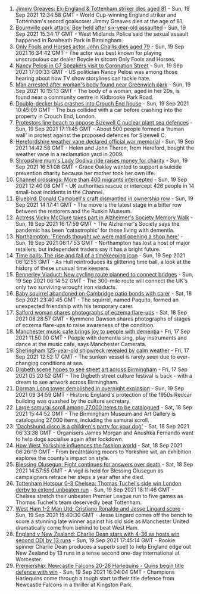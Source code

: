 1. [Jimmy Greaves: Ex-England & Tottenham striker dies aged 81](https://www.bbc.co.uk/sport/football/58613988?at_medium=RSS&at_campaign=KARANGA) - Sun, 19 Sep 2021 12:34:58 GMT - World Cup-winning England striker and Tottenham's record goalscorer Jimmy Greaves dies at the age of 81.
2. [Bournville park attack: Boy held after six-year-old assaulted](https://www.bbc.co.uk/news/uk-england-birmingham-58614918?at_medium=RSS&at_campaign=KARANGA) - Sun, 19 Sep 2021 15:34:17 GMT - West Midlands Police said the sexual assault happened in Rowheath Park in Birmingham.
3. [Only Fools and Horses actor John Challis dies aged 79](https://www.bbc.co.uk/news/uk-58617114?at_medium=RSS&at_campaign=KARANGA) - Sun, 19 Sep 2021 16:34:42 GMT - The actor was best known for playing unscrupulous car dealer Boycie in sitcom Only Fools and Horses.
4. [Nancy Pelosi in G7 Speakers visit to Coronation Street](https://www.bbc.co.uk/news/uk-england-manchester-58615127?at_medium=RSS&at_campaign=KARANGA) - Sun, 19 Sep 2021 17:00:33 GMT - US politician Nancy Pelosi was among those hearing about how TV show storylines can tackle hate.
5. [Man arrested after woman's body found near Greenwich park](https://www.bbc.co.uk/news/uk-england-london-58585499?at_medium=RSS&at_campaign=KARANGA) - Sun, 19 Sep 2021 10:15:13 GMT - The body of a woman, aged in her 20s, is found near a community centre in Kidbrooke Park Road.
6. [Double-decker bus crashes into Crouch End house](https://www.bbc.co.uk/news/uk-england-london-58585495?at_medium=RSS&at_campaign=KARANGA) - Sun, 19 Sep 2021 10:45:09 GMT - The bus collided with a car before crashing into the property in Crouch End, London.
7. [Protestors line beach to oppose Sizewell C nuclear plant sea defences](https://www.bbc.co.uk/news/uk-england-suffolk-58617810?at_medium=RSS&at_campaign=KARANGA) - Sun, 19 Sep 2021 17:11:45 GMT - About 500 people formed a 'human wall' in protest against the proposed defences for Sizewell C.
8. [Herefordshire weather vane declared official war memorial](https://www.bbc.co.uk/news/uk-england-hereford-worcester-58614917?at_medium=RSS&at_campaign=KARANGA) - Sun, 19 Sep 2021 14:42:58 GMT - Helen and John Theron, from Hereford, bought the weather vane in a reclamation yard in 2009.
9. [Shropshire mum's Lady Godiva ride raises money for charity](https://www.bbc.co.uk/news/uk-england-shropshire-58614909?at_medium=RSS&at_campaign=KARANGA) - Sun, 19 Sep 2021 16:51:08 GMT - Grace Oakley wanted to support a suicide prevention charity because her mother took her own life.
10. [Channel crossings: More than 400 migrants intercepted](https://www.bbc.co.uk/news/uk-england-kent-58615558?at_medium=RSS&at_campaign=KARANGA) - Sun, 19 Sep 2021 12:40:08 GMT - UK authorities rescue or intercept 426 people in 14 small-boat incidents in the Channel.
11. [Bluebird: Donald Campbell's craft dismantled in ownership row](https://www.bbc.co.uk/news/uk-england-cumbria-58614899?at_medium=RSS&at_campaign=KARANGA) - Sun, 19 Sep 2021 14:17:41 GMT - The move is the latest stage in a bitter row between the restorers and the Ruskin Museum.
12. [Actress Vicky McClure takes part in Alzheimer's Society Memory Walk](https://www.bbc.co.uk/news/uk-england-nottinghamshire-58597926?at_medium=RSS&at_campaign=KARANGA) - Sun, 19 Sep 2021 16:17:59 GMT - The Alzheimer's Society says the pandemic has been 'catastrophic' for those living with dementia.
13. [Northampton: 'Friends thought we were mad opening a shop here'](https://www.bbc.co.uk/news/uk-england-northamptonshire-58478116?at_medium=RSS&at_campaign=KARANGA) - Sun, 19 Sep 2021 06:17:53 GMT - Northampton has lost a host of major retailers, but independent traders say it has a bright future.
14. [Time balls: The rise and fall of a timekeeping icon](https://www.bbc.co.uk/news/uk-england-humber-58559814?at_medium=RSS&at_campaign=KARANGA) - Sun, 19 Sep 2021 06:12:55 GMT - As Hull reintroduces its glittering time ball, a look at the history of these unusual time keepers.
15. [Bennerley Viaduct: New cycling route planned to connect bridges](https://www.bbc.co.uk/news/uk-england-derbyshire-58597352?at_medium=RSS&at_campaign=KARANGA) - Sun, 19 Sep 2021 06:14:52 GMT - The 300-mile route will connect the UK's only two surviving wrought iron viaducts.
16. [Baby squirrel abandoned on Cambridge patio bonds with carer](https://www.bbc.co.uk/news/uk-england-cambridgeshire-58599762?at_medium=RSS&at_campaign=KARANGA) - Sat, 18 Sep 2021 23:40:45 GMT - The squirrel, named Paquito, formed an unexpected friendship with his temporary carer.
17. [Salford woman shares photographs of eczema flare-ups](https://www.bbc.co.uk/news/uk-england-manchester-58604788?at_medium=RSS&at_campaign=KARANGA) - Sat, 18 Sep 2021 08:28:57 GMT - Kymmene Dawson shares photographs of stages of eczema flare-ups to raise awareness of the condition.
18. [Manchester music cafe brings joy to people with dementia](https://www.bbc.co.uk/news/uk-england-manchester-58595926?at_medium=RSS&at_campaign=KARANGA) - Fri, 17 Sep 2021 11:50:00 GMT - People with dementia sing, play instruments and dance at the music cafe, says Manchester Camerata.
19. [Sheringham 125-year-old shipwreck revealed by calm weather](https://www.bbc.co.uk/news/uk-england-norfolk-58599802?at_medium=RSS&at_campaign=KARANGA) - Fri, 17 Sep 2021 12:52:17 GMT - The sunken vessel is rarely seen due to ever-changing conditions at sea.
20. [Digbeth scene hopes to see street art across Birmingham](https://www.bbc.co.uk/news/uk-england-birmingham-58584194?at_medium=RSS&at_campaign=KARANGA) - Fri, 17 Sep 2021 05:20:52 GMT - The Digbeth street culture festival is back - with a dream to see artwork across Birmingham.
21. [Dorman Long tower demolished in overnight explosion](https://www.bbc.co.uk/news/uk-england-tees-58615346?at_medium=RSS&at_campaign=KARANGA) - Sun, 19 Sep 2021 09:34:59 GMT - Historic England's protection of the 1950s Redcar building was quashed by the culture secretary.
22. [Large samurai scroll among 27,000 items to be catalogued](https://www.bbc.co.uk/news/uk-england-birmingham-58610193?at_medium=RSS&at_campaign=KARANGA) - Sat, 18 Sep 2021 15:44:52 GMT - The Birmingham Museum and Art Gallery is cataloguing 27,000 items, including the samurai scroll.
23. ['Dachshund disco is a children's party for your dog'](https://www.bbc.co.uk/news/uk-england-leicestershire-58547748?at_medium=RSS&at_campaign=KARANGA) - Sat, 18 Sep 2021 06:33:38 GMT - Organisers James Morgan and Anushka Fernando want to help dogs socialise again after lockdown.
24. [How West Yorkshire influences the fashion world](https://www.bbc.co.uk/news/uk-england-leeds-58585644?at_medium=RSS&at_campaign=KARANGA) - Sat, 18 Sep 2021 06:26:19 GMT - From breathtaking moors to Yorkshire wit, an exhibition explores the county's impact on style.
25. [Blessing Olusegun: Fight continues for answers over death](https://www.bbc.co.uk/news/uk-england-sussex-58609633?at_medium=RSS&at_campaign=KARANGA) - Sat, 18 Sep 2021 14:57:55 GMT - A vigil is held for Blessing Olusegun as campaigners retrace her steps a year after she died.
26. [Tottenham Hotspur 0-3 Chelsea: Thomas Tuchel's side win London derby to extend unbeaten run](https://www.bbc.co.uk/sport/football/58533942?at_medium=RSS&at_campaign=KARANGA) - Sun, 19 Sep 2021 18:11:46 GMT - Chelsea stretch their unbeaten Premier League run to five games as Thomas Tuchel's team deservedly beat Tottenham.
27. [West Ham 1-2 Man Utd: Cristiano Ronaldo and Jesse Lingard score](https://www.bbc.co.uk/sport/football/58533941?at_medium=RSS&at_campaign=KARANGA) - Sun, 19 Sep 2021 15:40:30 GMT - Jesse Lingard comes off the bench to score a stunning late winner against his old side as Manchester United dramatically come from behind to beat West Ham.
28. [England v New Zealand: Charlie Dean stars with 4-36 as hosts win second ODI by 13 runs](https://www.bbc.co.uk/sport/cricket/58616737?at_medium=RSS&at_campaign=KARANGA) - Sun, 19 Sep 2021 17:45:14 GMT - Rookie spinner Charlie Dean produces a superb spell to help England edge out New Zealand by 13 runs in a tense second one-day international at Worcester.
29. [Premiership: Newcastle Falcons 20-26 Harlequins - Quins begin title defence with win](https://www.bbc.co.uk/sport/rugby-union/58582709?at_medium=RSS&at_campaign=KARANGA) - Sun, 19 Sep 2021 16:04:04 GMT - Champions Harlequins come through a tough start to their title defence from Newcastle Falcons in a thriller at Kingston Park.
